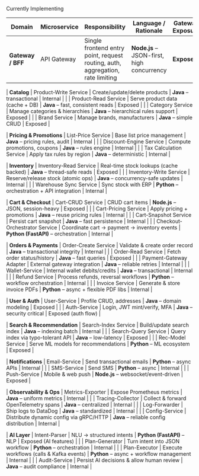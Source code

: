 Currently Implementing 

| Domain                      | Microservice                  | Responsibility                                                                 | Language / Rationale                         | Gateway Exposure      |
| --------------------------- | ----------------------------- | ------------------------------------------------------------------------------ | -------------------------------------------- | --------------------- |
| **Gateway / BFF**           | API Gateway                   | Single frontend entry point, request routing, auth, aggregation, rate limiting | **Node.js** – JSON-first, high concurrency   | **Exposed**           |

| **Catalog**                 | Product-Write Service         | Create/update/delete products                                                  | **Java** – transactional                     | Internal              |
|                             | Product-Read Service          | Serve product data (cache + DB)                                                | **Java** – fast, consistent reads            | Exposed               |
|                             | Category Service              | Manage categories & hierarchies                                                | **Java** – hierarchical rules support        | Exposed               |
|                             | Brand Service                 | Manage brands, manufacturers                                                   | **Java** – simple CRUD                       | Exposed               |

| **Pricing & Promotions**    | List-Price Service            | Base list price management                                                     | **Java** – pricing rules, audit              | Internal              |
|                             | Discount-Engine Service       | Compute promotions, coupons                                                    | **Java** – rules engine                      | Internal              |
|                             | Tax Calculation Service       | Apply tax rules by region                                                      | **Java** – deterministic                     | Internal              |

| **Inventory**               | Inventory-Read Service        | Real-time stock lookups (cache backed)                                         | **Java** – thread-safe reads                 | Exposed               |
|                             | Inventory-Write Service       | Reserve/release stock (atomic ops)                                             | **Java** – concurrency-safe updates          | Internal              |
|                             | Warehouse Sync Service        | Sync stock with ERP                                                            | **Python** – orchestration + API integration | Internal              |

| **Cart & Checkout**         | Cart-CRUD Service             | CRUD cart items                                                                | **Node.js** – JSON, session-heavy            | Exposed               |
|                             | Cart-Pricing Service          | Apply pricing + promotions                                                     | **Java** – reuse pricing rules               | Internal              |
|                             | Cart-Snapshot Service         | Persist cart snapshot                                                          | **Java** – fast persistence                  | Internal              |
|                             | Checkout-Orchestrator Service | Coordinate cart → payment → inventory events                                   | **Python (FastAPI)** – orchestration         | Internal              |

| **Orders & Payments**       | Order-Create Service          | Validate & create order record                                                 | **Java** – transactional integrity           | Internal              |
|                             | Order-Read Service            | Fetch order status/history                                                     | **Java** – fast queries                      | Exposed               |
|                             | Payment-Gateway Adapter       | External gateway integration                                                   | **Java** – reliable retries                  | Internal              |
|                             | Wallet-Service                | Internal wallet debits/credits                                                 | **Java** – transactional                     | Internal              |
|                             | Refund Service                | Process refunds, reversal workflows                                            | **Python** – workflow orchestration          | Internal              |
|                             | Invoice Service               | Generate & store invoice PDFs                                                  | **Python** – async + flexible PDF libs       | Internal              |

| **User & Auth**             | User-Service                  | Profile CRUD, addresses                                                        | **Java** – domain modeling                   | Exposed               |
|                             | Auth-Service                  | Login, JWT mint/verify, MFA                                                    | **Java** – security critical                 | Exposed (auth flow)   |

| **Search & Recommendation** | Search-Index Service          | Build/update search index                                                      | **Java** – indexing batch                    | Internal              |
|                             | Search-Query Service          | Query index via typo-tolerant API                                              | **Java** – low-latency                       | Exposed               |
|                             | Rec-Model Service             | Serve ML models for recommendations                                            | **Python** – ML ecosystem                    | Exposed               |

| **Notifications**           | Email-Service                 | Send transactional emails                                                      | **Python** – async APIs                      | Internal              |
|                             | SMS-Service                   | Send SMS                                                                       | **Python** – async                           | Internal              |
|                             | Push-Service                  | Mobile & web push                                                              | **Node.js** – websocket/event-driven         | Exposed               |

| **Observability & Ops**     | Metrics-Exporter              | Expose Prometheus metrics                                                      | **Java** – uniform metrics                   | Internal              |
|                             | Tracing-Collector             | Collect & forward OpenTelemetry spans                                          | **Java** – centralized                       | Internal              |
|                             | Log-Forwarder                 | Ship logs to DataDog                                                           | **Java** – standardized                      | Internal              |
|                             | Config-Service                | Distribute dynamic config via gRPC/HTTP                                        | **Java** – reliable config distribution      | Internal              |

| **AI Layer**                | Intent-Parser                 | NLU → structured intents                                                       | **Python (FastAPI)** – NLP                   | Exposed (AI features) |
|                             | Plan-Generator                | Turn intent into JSON workflow                                                 | **Python** – orchestration                   | Internal              |
|                             | Plan-Executor                 | Execute workflows (calls & Kafka events)                                       | **Python** – async + workflow management     | Internal              |
|                             | Audit-Service                 | Persist AI decisions & allow human review                                      | **Java** – audit compliance                  | Internal              |



